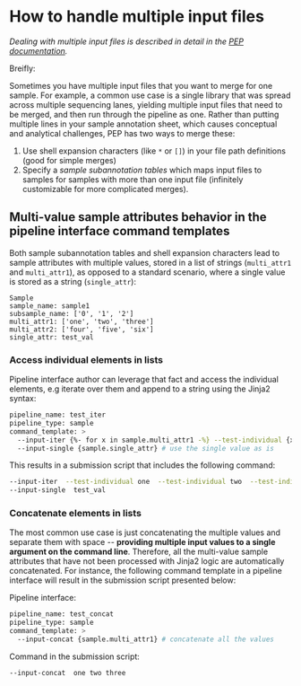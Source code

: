 # How to handle multiple input files

*Dealing with multiple input files is described in detail in the [PEP documentation](http://pep.databio.org/en/latest/specification/#project-attribute-subsample_table).*

Breifly:

Sometimes you have multiple input files that you want to merge for one sample. For example, a common use case is a single library that was spread across multiple sequencing lanes, yielding multiple input files that need to be merged, and then run through the pipeline as one. Rather than putting multiple lines in your sample annotation sheet, which causes conceptual and analytical challenges, PEP has two ways to merge these:

1. Use shell expansion characters (like `*` or `[]`) in your file path definitions (good for simple merges)
2. Specify a *sample subannotation tables* which maps input files to samples for samples with more than one input file (infinitely customizable for more complicated merges).


## Multi-value sample attributes behavior in the pipeline interface command templates

Both sample subannotation tables and shell expansion characters lead to sample attributes with multiple values, stored in a list of strings (`multi_attr1` and `multi_attr1`), as opposed to a standard scenario, where a single value is stored as a string (`single_attr`):

```
Sample
sample_name: sample1
subsample_name: ['0', '1', '2']
multi_attr1: ['one', 'two', 'three']
multi_attr2: ['four', 'five', 'six']
single_attr: test_val
```

### Access individual elements in lists

Pipeline interface author can leverage that fact and access the individual elements, e.g iterate over them and append to a string using the Jinja2 syntax:

```bash
pipeline_name: test_iter
pipeline_type: sample
command_template: >
  --input-iter {%- for x in sample.multi_attr1 -%} --test-individual {x} {% endfor %} # iterate over multiple values
  --input-single {sample.single_attr} # use the single value as is

```

This results in a submission script that includes the following command:
```bash
--input-iter  --test-individual one  --test-individual two  --test-individual three 
--input-single  test_val
```

### Concatenate elements in lists

The most common use case is just concatenating the multiple values and separate them with space -- **providing multiple input values to a single argument on the command line**. Therefore, all the multi-value sample attributes that have not been processed with Jinja2 logic are automatically concatenated. For instance, the following command template in a pipeline interface will result in the submission script presented below:

Pipeline interface:	
```bash
pipeline_name: test_concat
pipeline_type: sample
command_template: >
  --input-concat {sample.multi_attr1} # concatenate all the values
```

Command in the submission script:
```bash
--input-concat  one two three
```